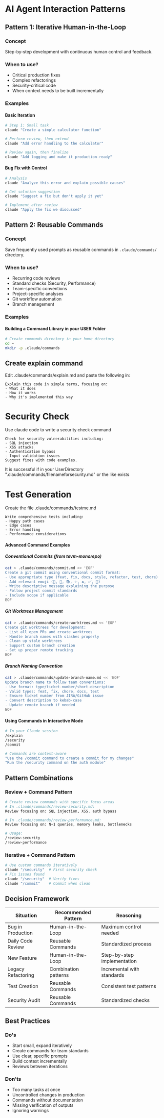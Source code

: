 # AI Agent Interaction Patterns

## Pattern 1: Iterative Human-in-the-Loop

### Concept
Step-by-step development with continuous human control and feedback.

### When to use?
- Critical production fixes
- Complex refactorings
- Security-critical code
- When context needs to be built incrementally

### Examples

#### Basic Iteration
```bash
# Step 1: Small task
claude "Create a simple calculator function"

# Perform review, then extend
claude "Add error handling to the calculator"

# Review again, then finalize
claude "Add logging and make it production-ready"
```

#### Bug Fix with Control
```bash
# Analysis
claude "Analyze this error and explain possible causes"

# Get solution suggestion
claude "Suggest a fix but don't apply it yet"

# Implement after review
claude "Apply the fix we discussed"
```

## Pattern 2: Reusable Commands

### Concept
Save frequently used prompts as reusable commands in `.claude/commands/` directory.

### When to use?
- Recurring code reviews
- Standard checks (Security, Performance)
- Team-specific conventions
- Project-specific analyses
- Git workflow automation
- Branch management

### Examples

#### Building a Command Library in your USER Folder
```bash
# Create commands directory in your home directory
cd ~
mkdir -p .claude/commands
```

## Create explain command
Edit .claude/commands/explain.md and paste the following in:
```
Explain this code in simple terms, focusing on:
- What it does
- How it works
- Why it's implemented this way
```

# Security Check
Use claude code to write a security check command

```
Check for security vulnerabilities including:
- SQL injection
- XSS attacks
- Authentication bypass
- Input validation issues
Suggest fixes with code examples.
```

It is successful if in your UserDirectory ".claude/commands/filenameforsecurity.md" or the like exists
# Test Generation
Create the file .claude/commands/testme.md
```
Write comprehensive tests including:
- Happy path cases
- Edge cases
- Error handling
- Performance considerations
```

#### Advanced Command Examples

##### Conventional Commits (from tevm-monorepo)
```bash
cat > .claude/commands/commit.md << 'EOF'
Create a git commit using conventional commit format:
- Use appropriate type (feat, fix, docs, style, refactor, test, chore)
- Add relevant emoji (🎨, 🐛, 📚, ✨, ♻️, ✅, 🔧)
- Write descriptive message explaining the purpose
- Follow project commit standards
- Include scope if applicable
EOF
```

##### Git Worktrees Management
```bash
cat > .claude/commands/create-worktrees.md << 'EOF'
Create git worktrees for development:
- List all open PRs and create worktrees
- Handle branch names with slashes properly
- Clean up stale worktrees
- Support custom branch creation
- Set up proper remote tracking
EOF
```

##### Branch Naming Convention
```bash
cat > .claude/commands/update-branch-name.md << 'EOF'
Update branch name to follow team conventions:
- Use format: type/ticket-number/short-description
- Valid types: feat, fix, chore, docs, test
- Ensure ticket number from JIRA/GitHub issue
- Convert description to kebab-case
- Update remote branch if needed
EOF
```

#### Using Commands in Interactive Mode
```bash
# In your Claude session
/explain
/security
/commit

# Commands are context-aware
"Use the /commit command to create a commit for my changes"
"Run the /security command on the auth module"
```

## Pattern Combinations

### Review + Command Pattern
```bash
# Create review commands with specific focus areas
# In .claude/commands/review-security.md:
Review focusing on: SQL injection, XSS, auth bypass

# In .claude/commands/review-performance.md:
Review focusing on: N+1 queries, memory leaks, bottlenecks

# Usage:
/review-security
/review-performance
```

### Iterative + Command Pattern
```bash
# Use custom commands iteratively
claude "/security"  # First security check
# Fix issues found
claude "/security"  # Verify fixes
claude "/commit"    # Commit when clean
```

## Decision Framework

| Situation | Recommended Pattern | Reasoning |
|-----------|-------------------|------------|
| Bug in Production | Human-in-the-Loop | Maximum control needed |
| Daily Code Review | Reusable Commands | Standardized process |
| New Feature | Human-in-the-Loop | Step-by-step implementation |
| Legacy Refactoring | Combination patterns | Incremental with standards |
| Test Creation | Reusable Commands | Consistent test patterns |
| Security Audit | Reusable Commands | Standardized checks |

## Best Practices

### Do's
- Start small, expand iteratively
- Create commands for team standards
- Use clear, specific prompts
- Build context incrementally
- Reviews between iterations

### Don'ts
- Too many tasks at once
- Uncontrolled changes in production
- Commands without documentation
- Missing verification of outputs
- Ignoring warnings
